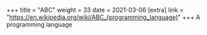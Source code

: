 +++
title = "ABC"
weight = 33
date = 2021-03-06
[extra]
link = "https://en.wikipedia.org/wiki/ABC_(programming_language)"
+++
A programming language

